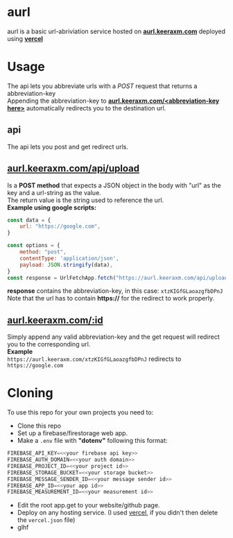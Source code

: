 # aurl
aurl is a basic url-abriviation service hosted on [**aurl.keeraxm.com**](https://aurl.keeraxm.com) deployed using [**vercel**](https://vercel.com/)

# Usage
The api lets you abbreviate urls with a *POST* request that returns a abbreviation-key <br>
Appending the abbreviation-key to [**aurl.keeraxm.com/\<abbreviation-key here>**](https://aurl.keeraxm.com/:id) automatically redirects you to the destination url.

## api
The api lets you post and get redirect urls.

## [aurl.keeraxm.com/api/upload](https://aurl.keeraxm.com/api/upload)
Is a **POST method** that expects a JSON object in the body with "url" as the key and a url-string as the value. <br>
The return value is the string used to reference the url. <br>
**Example using google scripts:** <br>
```js
const data = {
    url: "https://google.com",
}

const options = {
    method: "post",
    contentType: 'application/json',
    payload: JSON.stringify(data),
}
const response = UrlFetchApp.fetch("https://aurl.keeraxm.com/api/upload", options);
```
**response** contains the abbreviation-key, in this case: `xtzKIGfGLaoazgfbDPnJ` <br>
Note that the url has to contain **https://** for the redirect to work properly.


## [aurl.keeraxm.com/:id](https://aurl.keeraxm.com/:id)
Simply append any valid abbreviation-key and the get request will redirect you to the corresponding url. <br>
**Example**<br>
`https://aurl.keeraxm.com/xtzKIGfGLaoazgfbDPnJ` redirects to `https://google.com`

# Cloning
To use this repo for your own projects you need to: 
- Clone this repo
- Set up a firebase/firestorage web app.
- Make a `.env` file with **"dotenv"** following this format: <br>
```js
FIREBASE_API_KEY=<<your firebase api key>>
FIREBASE_AUTH_DOMAIN=<<your auth domain>>
FIREBASE_PROJECT_ID=<<your project id>>
FIREBASE_STORAGE_BUCKET=<<your storage bucket>>
FIREBASE_MESSAGE_SENDER_ID=<<your message sender id>>
FIREBASE_APP_ID=<<your app id>>
FIREBASE_MEASUREMENT_ID=<<your measurement id>>
```
- Edit the root app.get to your website/github page.
- Deploy on any hosting service. (I used [vercel](https://vercel.com/), if you didn't then delete the `vercel.json` file)
- glhf

